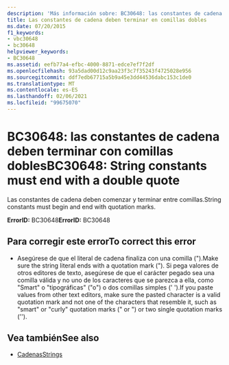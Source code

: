 ```yaml
---
description: 'Más información sobre: BC30648: las constantes de cadena deben terminar con comillas dobles'
title: Las constantes de cadena deben terminar en comillas dobles
ms.date: 07/20/2015
f1_keywords:
- vbc30648
- bc30648
helpviewer_keywords:
- BC30648
ms.assetid: eefb77a4-efbc-4000-8871-edce7ef7f2df
ms.openlocfilehash: 93a5dad00d12c9aa23f3c7f35243f4725028e956
ms.sourcegitcommit: ddf7edb67715a5b9a45e3dd44536dabc153c1de0
ms.translationtype: MT
ms.contentlocale: es-ES
ms.lasthandoff: 02/06/2021
ms.locfileid: "99675070"
---
```

# <a name="bc30648-string-constants-must-end-with-a-double-quote"></a><span data-ttu-id="c84a8-103">BC30648: las constantes de cadena deben terminar con comillas dobles</span><span class="sxs-lookup"><span data-stu-id="c84a8-103">BC30648: String constants must end with a double quote</span></span>

<span data-ttu-id="c84a8-104">Las constantes de cadena deben comenzar y terminar entre comillas.</span><span class="sxs-lookup"><span data-stu-id="c84a8-104">String constants must begin and end with quotation marks.</span></span>

 <span data-ttu-id="c84a8-105">**ErrorID:** BC30648</span><span class="sxs-lookup"><span data-stu-id="c84a8-105">**ErrorID:** BC30648</span></span>

## <a name="to-correct-this-error"></a><span data-ttu-id="c84a8-106">Para corregir este error</span><span class="sxs-lookup"><span data-stu-id="c84a8-106">To correct this error</span></span>

- <span data-ttu-id="c84a8-107">Asegúrese de que el literal de cadena finaliza con una comilla (").</span><span class="sxs-lookup"><span data-stu-id="c84a8-107">Make sure the string literal ends with a quotation mark (").</span></span> <span data-ttu-id="c84a8-108">Si pega valores de otros editores de texto, asegúrese de que el carácter pegado sea una comilla válida y no uno de los caracteres que se parezca a ella, como "Smart" o "tipográficas" ("o") o dos comillas simples (' ').</span><span class="sxs-lookup"><span data-stu-id="c84a8-108">If you paste values from other text editors, make sure the pasted character is a valid quotation mark and not one of the characters that resemble it, such as "smart" or "curly" quotation marks (" or ") or two single quotation marks ('').</span></span>

## <a name="see-also"></a><span data-ttu-id="c84a8-109">Vea también</span><span class="sxs-lookup"><span data-stu-id="c84a8-109">See also</span></span>

- [<span data-ttu-id="c84a8-110">Cadenas</span><span class="sxs-lookup"><span data-stu-id="c84a8-110">Strings</span></span>](../../programming-guide/language-features/strings/index.md)
